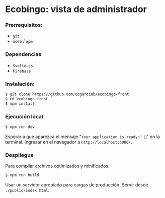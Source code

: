 # Ecobingo: vista de administrador

### Prerrequisitos:

* `git`
* `node` / `npm`

### Dependencias

* `Svelte.js`
* `Firebase`

### Instalación:

```bash
$ git clone https://github.com/ccgarciab/ecobingo-front
$ cd ecobingo-front
$ npm install 
```
### Ejecución local

```bash
$ npm run dev
```

Esperar a que aparezca el mensaje "`Your application is ready~! 🚀`" en la terminal. Ingresar en el navegador a `http://localhost:5000/`.

### Despliegue

Para compilar archivos optimizados y minificados:

```bash
$ npm run build
```

Usar un servidor apropiado para cargas de producción. Servir desde `./public/index.html`. 